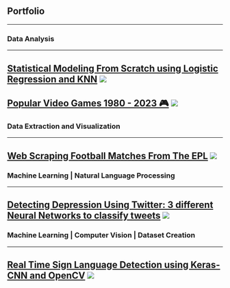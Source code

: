## Portfolio

---

### Data Analysis 

---
[Statistical Modeling From Scratch using Logistic Regression and KNN](https://github.com/GGandhi25/Census-Income-Classification.git)
<img src="images/dummy_thumbnail.jpg?raw=true"/>
---
[Popular Video Games 1980 - 2023 🎮](https://github.com/GGandhi25/Popular-Video-Games.git)
<img src="images/dummy_thumbnail.jpg?raw=true"/>
---

### Data Extraction and Visualization 

---
[Web Scraping Football Matches From The EPL](https://github.com/GGandhi25/DATA-EXTRACTION-ANALYSIS-ON-ENGLISH-PREMIER-LEAGUE.git)
<img src="images/dummy_thumbnail.jpg?raw=true"/>
---

### Machine Learning | Natural Language Processing

---
[Detecting Depression Using Twitter: 3 different Neural Networks to classify tweets](https://github.com/GGandhi25/DEPRESSION-DETECTION-USING-TWITTER.git)
<img src="images/dummy_thumbnail.jpg?raw=true"/>
---

### Machine Learning | Computer Vision | Dataset Creation

---
[Real Time Sign Language Detection using Keras-CNN and OpenCV](https://github.com/GGandhi25/RealTimeSignLanguageDetection.git)
<img src="images/dummy_thumbnail.jpg?raw=true"/>
---

